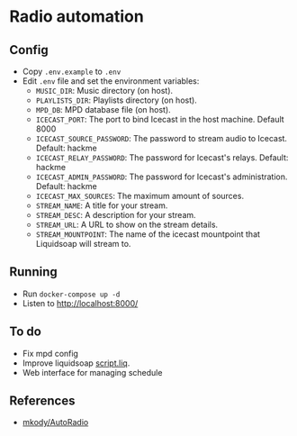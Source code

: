 # Radio automation

## Config

- Copy `.env.example` to `.env`
- Edit `.env` file and set the environment variables:
  - `MUSIC_DIR`: Music directory (on host).
  - `PLAYLISTS_DIR`: Playlists directory (on host).
  - `MPD_DB`: MPD database file (on host).
  - `ICECAST_PORT`: The port to bind Icecast in the host machine. Default 8000
  - `ICECAST_SOURCE_PASSWORD`: The password to stream audio to Icecast.  Default: hackme
  - `ICECAST_RELAY_PASSWORD`: The password for Icecast's relays. Default: hackme
  - `ICECAST_ADMIN_PASSWORD`: The password for Icecast's administration. Default: hackme
  - `ICECAST_MAX_SOURCES`: The maximum amount of sources.
  - `STREAM_NAME`: A title for your stream.
  - `STREAM_DESC`: A description for your stream.
  - `STREAM_URL`: A URL to show on the stream details.
  - `STREAM_MOUNTPOINT`: The name of the icecast mountpoint that Liquidsoap will
    stream to.

## Running

- Run `docker-compose up -d`
- Listen to [http://localhost:8000/](http://localhost:8000/)

## To do

- Fix mpd config
- Improve liquidsoap [script.liq](./script.liq).
- Web interface for managing schedule

## References

- [mkody/AutoRadio](https://github.com/mkody/AutoRadio)
